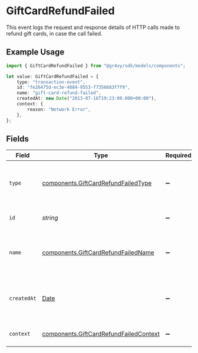 # GiftCardRefundFailed

This event logs the request and response details of HTTP calls made to refund gift cards, in case the call failed.

## Example Usage

```typescript
import { GiftCardRefundFailed } from "@gr4vy/sdk/models/components";

let value: GiftCardRefundFailed = {
    type: "transaction-event",
    id: "fe26475d-ec3e-4884-9553-f7356683f7f9",
    name: "gift-card-refund-failed",
    createdAt: new Date("2013-07-16T19:23:00.000+00:00"),
    context: {
        reason: "Network Error",
    },
};
```

## Fields

| Field                                                                                            | Type                                                                                             | Required                                                                                         | Description                                                                                      | Example                                                                                          |
| ------------------------------------------------------------------------------------------------ | ------------------------------------------------------------------------------------------------ | ------------------------------------------------------------------------------------------------ | ------------------------------------------------------------------------------------------------ | ------------------------------------------------------------------------------------------------ |
| `type`                                                                                           | [components.GiftCardRefundFailedType](../../models/components/giftcardrefundfailedtype.md)       | :heavy_minus_sign:                                                                               | The type of this resource. Is always `transaction-event`.                                        | transaction-event                                                                                |
| `id`                                                                                             | *string*                                                                                         | :heavy_minus_sign:                                                                               | The unique identifier for this event.                                                            | fe26475d-ec3e-4884-9553-f7356683f7f9                                                             |
| `name`                                                                                           | [components.GiftCardRefundFailedName](../../models/components/giftcardrefundfailedname.md)       | :heavy_minus_sign:                                                                               | The name of this resource. Is always `gift-card-refund-failed`.                                  | gift-card-refund-failed                                                                          |
| `createdAt`                                                                                      | [Date](https://developer.mozilla.org/en-US/docs/Web/JavaScript/Reference/Global_Objects/Date)    | :heavy_minus_sign:                                                                               | The date and time when this event was created in our system.                                     | 2013-07-16T19:23:00.000+00:00                                                                    |
| `context`                                                                                        | [components.GiftCardRefundFailedContext](../../models/components/giftcardrefundfailedcontext.md) | :heavy_minus_sign:                                                                               | Additional context for this event.                                                               |                                                                                                  |